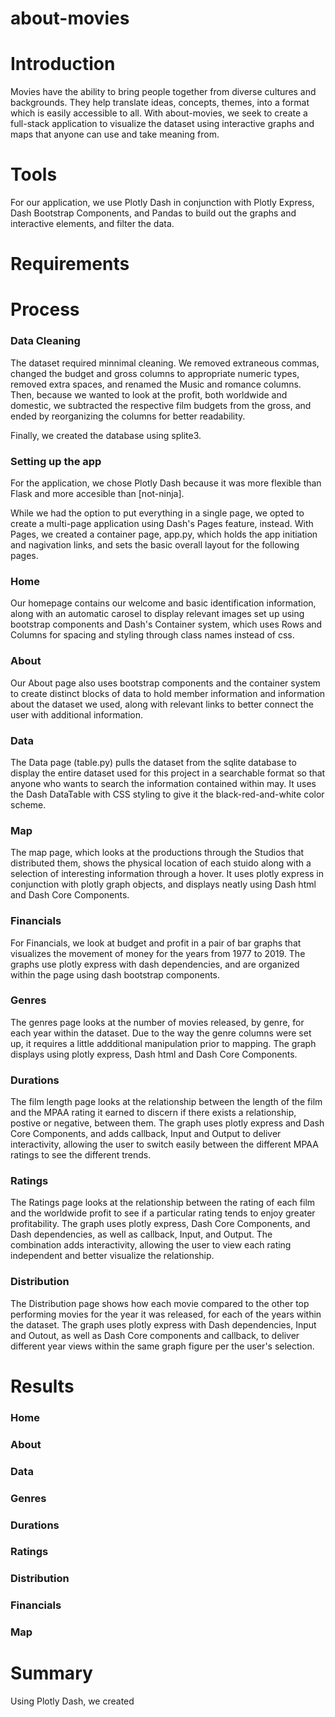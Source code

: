 # about-movies

# Introduction

Movies have the ability to bring people together from diverse cultures and backgrounds. They help translate ideas, concepts, themes, into a format which is easily accessible to all. With about-movies, we seek to create a full-stack application to visualize the dataset using interactive graphs and maps that anyone can use and take meaning from. 

# Tools

For our application, we use Plotly Dash in conjunction with Plotly Express, Dash Bootstrap Components, and Pandas to build out the graphs and interactive elements, and filter the data. 

# Requirements


# Process

### Data Cleaning
The dataset required minnimal cleaning. We removed extraneous commas, changed the budget and gross columns to appropriate numeric types, removed extra spaces, and renamed the Music and romance columns. Then, because we wanted to look at the profit, both worldwide and domestic, we subtracted the respective film budgets from the gross, and ended by reorganizing the columns for better readability. 

Finally, we created the database using splite3.

### Setting up the app
For the application, we chose Plotly Dash because it was more flexible than Flask and more accesible than [not-ninja].

While we had the option to put everything in a single page, we opted to create a multi-page application using Dash's Pages feature, instead. With Pages, we created a container page, app.py, which holds the app initiation and nagivation links, and sets the basic overall layout for the following pages. 

### Home
Our homepage contains our welcome and basic identification information, along with an automatic carosel to display relevant images set up using bootstrap components and Dash's Container system, which uses Rows and Columns for spacing and styling through class names instead of css. 

### About
Our About page also uses bootstrap components and the container system to create distinct blocks of data to hold member information and information about the dataset we used, along with relevant links to better connect the user with additional information.

### Data
The Data page (table.py) pulls the dataset from the sqlite database to display the entire dataset used for this project in a searchable format so that anyone who wants to search the information contained within may. It uses the Dash DataTable with CSS styling to give it the black-red-and-white color scheme.

### Map
The map page, which looks at the productions through the Studios that distributed them, shows the physical location of each stuido along with a selection of interesting information through a hover. It uses plotly express in conjunction with plotly graph objects, and displays neatly using Dash html and Dash Core Components. 

### Financials
For Financials, we look at budget and profit in a pair of bar graphs that visualizes the movement of money for the years from 1977 to 2019. The graphs use plotly express with dash dependencies, and are organized within the page using dash bootstrap components.

### Genres
The genres page looks at the number of movies released, by genre, for each year within the dataset. Due to the way the genre columns were set up, it requires a little addditional manipulation prior to mapping. The graph displays using plotly express, Dash html and Dash Core Components.

### Durations
The film length page looks at the relationship between the length of the film and the MPAA rating it earned to discern if there exists a relationship, postive or negative, between them. The graph uses plotly express and Dash Core Components, and adds callback, Input and Output to deliver interactivity, allowing the user to switch easily between the different MPAA ratings to see the different trends.

### Ratings
The Ratings page looks at the relationship between the rating of each film and the worldwide profit to see if a particular rating tends to enjoy greater profitability. The graph uses plotly express, Dash Core Components, and Dash dependencies, as well as callback, Input, and Output. The combination adds interactivity, allowing the user to view each rating independent and better visualize the relationship.

### Distribution
The Distribution page shows how each movie compared to the other top performing movies for the year it was released, for each of the years within the dataset. The graph uses plotly express with Dash dependencies, Input and Outout, as well as Dash Core components and callback, to deliver different year views within the same graph figure per the user's selection.   
 
# Results

### Home

### About

### Data

### Genres

### Durations

### Ratings

### Distribution

### Financials

### Map

# Summary
Using Plotly Dash, we created
